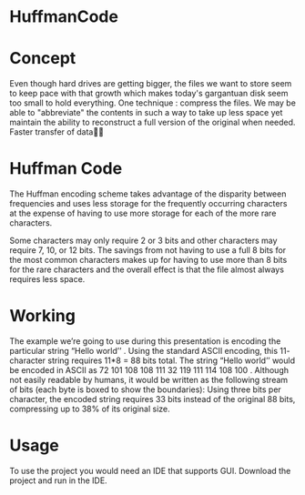 # HuffmanCode

# Concept 

Even though hard drives are getting bigger, the files we want to store seem to keep pace with that growth which makes today's gargantuan disk seem too small to hold everything.
One technique : compress the files.
We may be able to "abbreviate" the contents in such a way to take up less space yet maintain the ability to reconstruct a full version of the original when needed. 
Faster transfer of data

# Huffman Code 
The Huffman encoding scheme takes advantage of the disparity between frequencies and uses less storage for the frequently occurring characters at the expense of having to use more storage for each of the more rare characters. 

Some characters may only require 2 or 3 bits and other characters may require 7, 10, or 12 bits. 
The savings from not having to use a full 8 bits for the most common characters makes up for having to use more than 8 bits for the rare characters and the overall effect is that the file almost always requires less space.

# Working

The example we’re going to use during this presentation is encoding the particular string “Hello world’’ .
Using the standard ASCII encoding, this 11- character string requires 11*8 = 88 bits total.
The string “Hello world’’ would be encoded in ASCII as 72 101 108 108 111 32 119 111 114 108 100 . 
Although not easily readable by humans, it would be written as the following stream of bits (each byte is boxed to show the boundaries):
Using three bits per character, the encoded string requires 33 bits instead of the original 88 bits, compressing up to 38% of its original size.

# Usage

To use the project you would need an IDE that supports GUI. Download the project and run in the IDE. 
